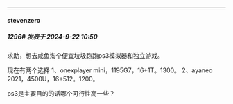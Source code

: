 ﻿
*****

####  stevenzero  
##### 1296#       发表于 2024-9-22 10:50

求助，想去咸鱼淘个便宜垃圾跑跑ps3模拟器和独立游戏。

现在有两个选择
1、onexplayer mini，1195G7，16+1T。1300。
2、ayaneo 2021，4500U，16+512。1200。

ps3是主要目的的话哪个可行性高一些？

